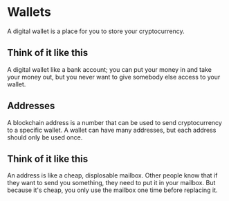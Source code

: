 # Wallets
A digital wallet is a place for you to store your cryptocurrency.

## Think of it like this
A digital wallet like a bank account; you can put your money in and take your money out, but you never want to give somebody else access to your wallet.

## Addresses
A blockchain address is a number that can be used to send cryptocurrency to a specific wallet. A wallet can have many addresses, but each address should only be used once.

## Think of it like this
An address is like a cheap, displosable mailbox. Other people know that if they want to send you something, they need to put it in your mailbox. But because it's cheap, you only use the mailbox one time before replacing it.
